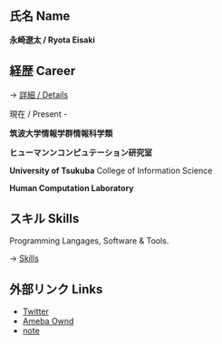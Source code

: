 ## 氏名 Name

**永崎遼太  /  Ryota Eisaki**

## 経歴 Career

-> [ 詳細  /  Details ](https://github.com/RyotaEisaki/about_me/blob/master/Career.md)


現在  /  Present - 

**筑波大学情報学群情報科学類**  

**ヒューマンンコンピュテーション研究室**

**University of Tsukuba**
College of Information Science

**Human Computation Laboratory**

## スキル Skills

Programming Langages, Software & Tools.

-> [Skills](https://github.com/RyotaEisaki/about_me/blob/master/Skills.md)

## 外部リンク Links
+ [Twitter](https://twitter.com/eisaki_ryota?prefetchTimestamp=1571484504357)
+ [Ameba Ownd](https://ryotaeisaki.amebaownd.com/)
+ [note](https://note.mu/r_e)
